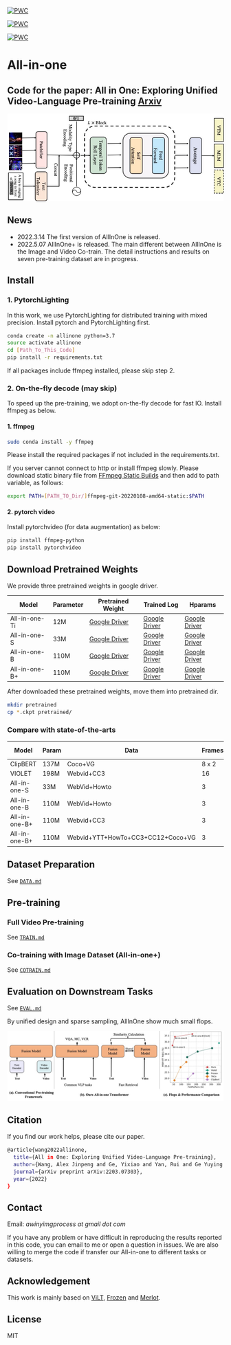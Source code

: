 [![PWC](https://img.shields.io/endpoint.svg?url=https://paperswithcode.com/badge/all-in-one-exploring-unified-video-language/visual-question-answering-on-msrvtt-qa-1)](
https://paperswithcode.com/sota/visual-question-answering-on-msrvtt-qa-1?p=all-in-one-exploring-unified-video-language)

[![PWC](https://img.shields.io/endpoint.svg?url=https://paperswithcode.com/badge/all-in-one-exploring-unified-video-language/visual-question-answering-on-msvd-qa-1)](
https://paperswithcode.com/sota/visual-question-answering-on-msvd-qa-1?p=all-in-one-exploring-unified-video-language)

[![PWC](https://img.shields.io/endpoint.svg?url=https://paperswithcode.com/badge/all-in-one-exploring-unified-video-language/tgif-frame-on-tgif-qa)](
https://paperswithcode.com/sota/tgif-frame-on-tgif-qa?p=all-in-one-exploring-unified-video-language)

[comment]: <> ([![PWC]&#40;https://img.shields.io/endpoint.svg?url=https://paperswithcode.com/badge/all-in-one-exploring-unified-video-language/video-retrieval-on-msr-vtt&#41;]&#40;)

[comment]: <> (https://paperswithcode.com/sota/video-retrieval-on-msr-vtt?p=all-in-one-exploring-unified-video-language&#41;)


# All-in-one

Code for the paper: All in One: Exploring Unified Video-Language Pre-training [Arxiv](https://arxiv.org/abs/2203.07303)
---

![ppl](figures/ppl.jpg)


## News
- 2022.3.14 The first version of AllInOne is released. 
- 2022.5.07 AllInOne+ is released. The main different between AllInOne is the Image and Video Co-train. The detail instructions and results on seven pre-training dataset are in progress.


## Install

### 1.  PytorchLighting
In this work, we use PytorchLighting for distributed training with mixed precision.
Install pytorch and PytorchLighting first.

```bash
conda create -n allinone python=3.7
source activate allinone
cd [Path_To_This_Code]
pip install -r requirements.txt
```

If all packages include ffmpeg installed, please skip step 2.

### 2. On-the-fly decode (may skip)
To speed up the pre-training, we adopt on-the-fly decode for fast IO.
Install ffmpeg as below.

#### 1. ffmpeg
```bash
sudo conda install -y ffmpeg
```

Please install the required packages if not included in the requirements.txt.

If you server cannot connect to http or install ffmpeg slowly. Please download static binary file from [FFmpeg Static Builds](https://johnvansickle.com/ffmpeg/) and then add to path variable, as follows:

```bash
export PATH=[PATH_TO_Dir/]ffmpeg-git-20220108-amd64-static:$PATH
```

#### 2. pytorch video
Install pytorchvideo (for data augmentation) as below:

```bash
pip install ffmpeg-python
pip install pytorchvideo
```

## Download Pretrained Weights
We provide three pretrained weights in google driver.

|  Model   | Parameter | Pretrained Weight  | Trained Log | Hparams |
|  ----  |  ---- | ----  | ---- | ---- |
| All-in-one-Ti | 12M| [Google Driver](https://drive.google.com/file/d/1-mS9U1xRnvumaftjhxJsr_t4WjJ-gp7t/view?usp=sharing) | [Google Driver](https://drive.google.com/file/d/1j27-i7WsNDtj9k0CSnDC9sThMMjMRF-U/view?usp=sharing) | [Google Driver](https://drive.google.com/file/d/1DmZ5apWqIuUMRg7igdN2sHM2INrT_UZo/view?usp=sharing)|
| All-in-one-S |33M| [Google Driver](https://drive.google.com/file/d/1ntyEsFWLG8XQZ9oliYsrRZmhp_OMbQJ-/view?usp=sharing) | [Google Driver](https://drive.google.com/file/d/10uJZUMH10D1QD_o2g0WmXfv47xTAV5hJ/view?usp=sharing) |  [Google Driver](https://drive.google.com/file/d/12levE9kXQbWykJHUKqXNQZz32vtOPRLt/view?usp=sharing)|
| All-in-one-B |110M| [Google Driver](https://drive.google.com/file/d/1z3g891ND6CGCUkVzCXr2647wVG-15uUS/view?usp=sharing) | [Google Driver](https://drive.google.com/file/d/1FBs6HOeXr3Bo_UZLDq13qscLTMqITGWC/view?usp=sharing) | [Google Driver](https://drive.google.com/file/d/1D7OiF9HpIIsFk20LkCUWYThpXo_NPzT0/view?usp=sharing) |
| All-in-one-B+ |110M| [Google Driver](https://drive.google.com/file/d/1t-yWNjXJxGslBkKujlyYh-HUIdCc_gF7/view?usp=sharing) | [Google Driver](https://drive.google.com/file/d/1EN1D0KjqOze9tDW15raC2AULIEqfd2DQ/view?usp=sharing) | [Google Driver](https://drive.google.com/file/d/1uxtfWhVmi1BAhHzOzJMXjmwE6H3go2L9/view?usp=sharing) |


After downloaded these pretrained weights, move them into pretrained dir.
```bash
mkdir pretrained
cp *.ckpt pretrained/
```

### Compare with state-of-the-arts

|Model|Param|Data|Frames|TGIF-Action|TGIF-Frame|MSR R@5|MSR R@10|
|---|---|---|---|---|---|---|---|
|ClipBERT|137M|Coco+VG|8 x 2|82.9|59.4|49.2|63.5|
|VIOLET|198M|Webvid+CC3|16|87.1|-|63.0|73.4|
|All-in-one-S|33M|WebVid+Howto|3|91.2|64.0|61.5|70.9|
|All-in-one-B|110M|WebVid+Howto|3|**92.9**|**64.2**|**67.0**|**77.1**|
|All-in-one-B+|110M|Webvid+CC3|3|**95.4**|**67.2**|**71.2**|**80.3**|
|All-in-one-B+|110M|Webvid+YTT+HowTo+CC3+CC12+Coco+VG|3||||


## Dataset Preparation
See [`DATA.md`](DATA.md)

## Pre-training
### Full Video Pre-training
See [`TRAIN.md`](TRAIN.md)
### Co-training with Image Dataset (All-in-one+)
See [`COTRAIN.md`](COTRAIN.md)

## Evaluation on Downstream Tasks
See [`EVAL.md`](EVAL.md)

By unified design and sparse sampling, AllInOne show much small flops.

![](figures/introduction_new.jpg)


## Citation
If you find our work helps, please cite our paper.

```bash
@article{wang2022allinone,
  title={All in One: Exploring Unified Video-Language Pre-training},
  author={Wang, Alex Jinpeng and Ge, Yixiao and Yan, Rui and Ge Yuying and Lin, Xudong and Cai, Guanyu  and Wu, Jianping and Shan, Ying and Qie, Xiaohu and Shou, Mike Zheng},
  journal={arXiv preprint arXiv:2203.07303},
  year={2022}
}
```

## Contact

Email: _awinyimgprocess at gmail dot com_

If you have any problem or have difficult in reproducing the results reported in this code, you can email to me or open a question in issues.
We are also willing to merge the code if transfer our All-in-one to different tasks or datasets.


## Acknowledgement
This work is mainly based on [ViLT](https://github.com/dandelin/ViLT), [Frozen](https://github.com/m-bain/frozen-in-time) and [Merlot](https://github.com/rowanz/merlot).

## License
MIT